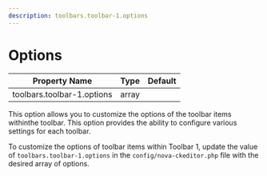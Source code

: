 ```yaml
---
description: toolbars.toolbar-1.options
---
```


# Options

| Property Name              | Type  | Default |
| -------------------------- | ----- | ------- |
| toolbars.toolbar-1.options | array |         |

This option allows you to customize the options of the toolbar items withinthe toolbar. This option provides the ability to configure various settings for each toolbar.

To customize the options of toolbar items within Toolbar 1, update the value of `toolbars.toolbar-1.options` in the `config/nova-ckeditor.php` file with the desired array of options.





